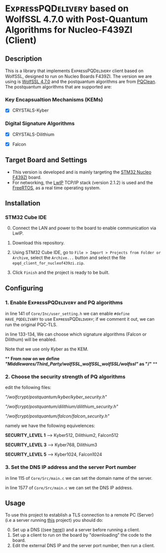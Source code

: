 # ExᴘʀᴇssPQDᴇʟɪᴠᴇʀʏ based on WolfSSL 4.7.0 with Post-Quantum Algorithms for Nucleo-F439ZI (Client)

## Description
This is a library that implements ExᴘʀᴇssPQDᴇʟɪᴠᴇʀʏ client based on WolfSSL, designed to run on Nucleo Boards F439ZI. The version we are using is [WolfSSL 4.7.0](https://github.com/wolfSSL/wolfssl/releases/tag/v4.7.0-stable) and the postquantum algorithms are from [PQClean](https://github.com/PQClean/PQClean). The postquantum algorithms that are supported are:

### Key Encapsualtion Mechanisms (KEMs)

- [x] CRYSTALS-Kyber


### Digital Signature Algorithms

- [x] CRYSTALS-Dilithium

- [x] Falcon

## Target Board and Settings

- This version is developed and is mainly targeting the [STM32 Nucleo F439ZI](https://www.st.com/en/evaluation-tools/nucleo-f439zi.html) board.
- For networking, the [LwIP](https://savannah.nongnu.org/projects/lwip/) TCP/IP stack (version 2.1.2) is used and the [FreeRTOS](https://www.freertos.org/), as a real time operating system.

## Installation


### STM32 Cube IDE
0. Connect the LAN and power to the board to enable communication via LwIP.

1. Download this repository.

2. Using STM32 Cube IDE, go to `File > Import > Projects from Folder or Archive`, select the `Archive...` button and select the file `epqd_client_for_nucleof439zi.zip`.

3. Click `Finish` and the project is ready to be built.

## Configuring

### 1. Enable ExᴘʀᴇssPQDᴇʟɪᴠᴇʀʏ and PQ algorithms
in line 141 of `Core/Inc/user_setting.h` we can enable `#define HAVE_PQDELIVARY` to use ExᴘʀᴇssPQDᴇʟɪᴠᴇʀʏ; if we comment it out, we can run the original PQC-TLS.

in line 133-134, We can choose which signature algorithms (Falcon or Dilithum) will be enabled.

Note that we use only Kyber as the KEM.

**   **From now on we define *"Middlewares/Third_Party/wolfSSL_wolfSSL_wolfSSL/wolfssl"* as "/"** 	**

### 2. Choose the security strength of PQ algorithms


edit the following files: 

*"/wolfcrypt/postquantum/kyber/kyber_security.h"*

*"/wolfcrypt/postquantum/dilithium/dilithium_security.h"*

*"/wolfcrypt/postquantum/falcon/falcon_security.h"*


namely we have the following equivelences:

**SECURITY_LEVEL 1** --> Kyber512, Dilithium2, Falcon512

**SECURITY_LEVEL 3** --> Kyber768, Dilithium3

**SECURITY_LEVEL 5** --> Kyber1024, Falcon1024

### 3. Set the DNS IP address and the server Port number
in line 115 of `Core/Src/main.c` we can set the domain name of the server.

in line 1577 of `Core/Src/main.c` we can set the DNS IP address.

## Usage

To use this project to establish a TLS connection to a remote PC (Server) (i.e a server running [this](https://github.com/ExpressPQDelivery/epqd_server_lib_forM4) project) you should do:

0. Set up a DNS ((see [here](https://github.com/ExpressPQDelivery/DNS_records_for_epqd))) and a server before running a client.
1. Set up a client to run on the board by "downloading" the code to the board.
2. Edit the external DNS IP and the server port number, then run a client.

